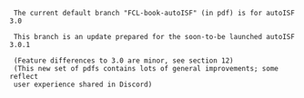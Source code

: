      The current default branch "FCL-book-autoISF" (in pdf) is for autoISF 3.0

     This branch is an update prepared for the soon-to-be launched autoISF 3.0.1 
     
     (Feature differences to 3.0 are minor, see section 12)
     (This new set of pdfs contains lots of general improvements; some reflect 
     user experience shared in Discord)
     
     

 
